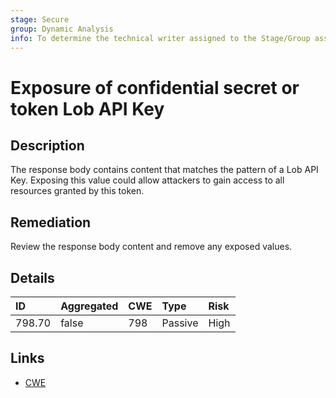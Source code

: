 ```yaml
---
stage: Secure
group: Dynamic Analysis
info: To determine the technical writer assigned to the Stage/Group associated with this page, see https://about.gitlab.com/handbook/product/ux/technical-writing/#assignments
---
```


# Exposure of confidential secret or token Lob API Key

## Description

The response body contains content that matches the pattern of a Lob API Key.
Exposing this value could allow attackers to gain access to all resources granted by this token.

## Remediation

Review the response body content and remove any exposed values.

## Details

| ID | Aggregated | CWE | Type | Risk |
|:---|:--------|:--------|:--------|:--------|
| 798.70 | false | 798 | Passive | High |

## Links

- [CWE](https://cwe.mitre.org/data/definitions/798.html)
